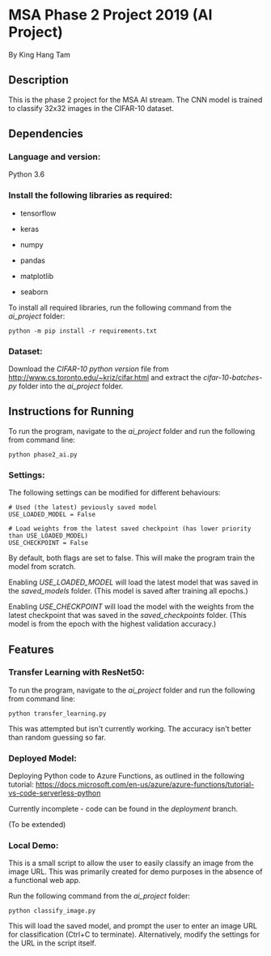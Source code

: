 # MSA Phase 2 Project 2019 (AI Project)

By King Hang Tam

## Description

This is the phase 2 project for the MSA AI stream. The CNN model is trained to classify 32x32 images in the CIFAR-10 dataset.

## Dependencies

### Language and version:

Python 3.6

### Install the following libraries as required:

* tensorflow

* keras

* numpy

* pandas

* matplotlib

* seaborn

To install all required libraries, run the following command from the *ai_project* folder:

```
python -m pip install -r requirements.txt
```

### Dataset:

Download the *CIFAR-10 python version* file from http://www.cs.toronto.edu/~kriz/cifar.html and extract the *cifar-10-batches-py* folder into the *ai_project* folder.

## Instructions for Running

To run the program, navigate to the *ai_project* folder and run the following from command line:

```
python phase2_ai.py
```

### Settings:

The following settings can be modified for different behaviours:

```
# Used (the latest) peviously saved model
USE_LOADED_MODEL = False

# Load weights from the latest saved checkpoint (has lower priority than USE_LOADED_MODEL)
USE_CHECKPOINT = False
```

By default, both flags are set to false. This will make the program train the model from scratch.

Enabling *USE_LOADED_MODEL* will load the latest model that was saved in the *saved_models* folder. (This model is saved after training all epochs.)

Enabling *USE_CHECKPOINT* will load the model with the weights from the latest checkpoint that was saved in the *saved_checkpoints* folder. (This model is from the epoch with the highest validation accuracy.)

## Features

### Transfer Learning with ResNet50:

To run the program, navigate to the *ai_project* folder and run the following from command line:

```
python transfer_learning.py
```

This was attempted but isn't currently working. The accuracy isn't better than random guessing so far.

### Deployed Model:

Deploying Python code to Azure Functions, as outlined in the following tutorial: https://docs.microsoft.com/en-us/azure/azure-functions/tutorial-vs-code-serverless-python

Currently incomplete - code can be found in the *deployment* branch.

(To be extended)

### Local Demo:

This is a small script to allow the user to easily classify an image from the image URL. This was primarily created for demo purposes in the absence of a functional web app.

Run the following command from the *ai_project* folder:

```
python classify_image.py
```

This will load the saved model, and prompt the user to enter an image URL for classification (Ctrl+C to terminate). Alternatively, modify the settings for the URL in the script itself.
